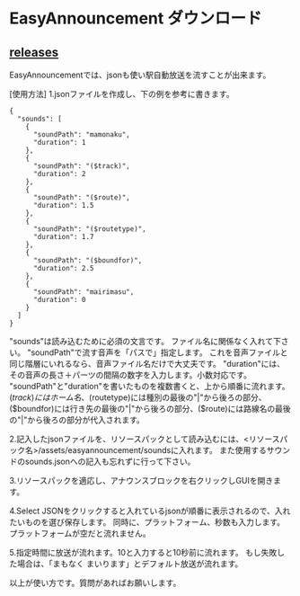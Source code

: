 # EasyAnnouncement ダウンロード
## [releases](https://github.com/botamochi129/EasyAnnouncement/releases)


EasyAnnouncementでは、jsonも使い駅自動放送を流すことが出来ます。

[使用方法]
1.jsonファイルを作成し、下の例を参考に書きます。

    {
      "sounds": [
        {
          "soundPath": "mamonaku",
          "duration": 1
        },
        {
          "soundPath": "($track)",
          "duration": 2
        },
        {
          "soundPath": "($route)",
          "duration": 1.5
        },
        {
          "soundPath": "($routetype)",
          "duration": 1.7
        },
        {
          "soundPath": "($boundfor)",
          "duration": 2.5
        },
        {
          "soundPath": "mairimasu",
          "duration": 0
        }
      ]
    }

"sounds"は読み込むために必須の文言です。
ファイル名に関係なく入れて下さい。
"soundPath"で流す音声を「パスで」指定します。
これを音声ファイルと同じ階層にいれるなら、音声ファイル名だけで大丈夫です。
"duration"には、その音声の長さ＋パーツの間隔の数字を入力します。小数対応です。
"soundPath"と"duration"を書いたものを複数書くと、上から順番に流れます。
($track)にはホーム名、($routetype)には種別の最後の"|"から後ろの部分、($boundfor)には行き先の最後の"|"から後ろの部分、($route)には路線名の最後の"|"から後ろの部分が代入されます。

2.記入したjsonファイルを、リソースパックとして読み込むには、<リソースパック名>/assets/easyannouncement/soundsに入れます。
また使用するサウンドのsounds.jsonへの記入も忘れずに行って下さい。

3.リソースパックを適応し、アナウンスブロックを右クリックしGUIを開きます。

4.Select JSONをクリックすると入れているjsonが順番に表示されるので、入れたいものを選び保存します。
同時に、プラットフォーム、秒数も入力します。プラットフォームが空だと流れません。

5.指定時間に放送が流れます。10と入力すると10秒前に流れます。
もし失敗した場合は、「まもなく まいります」とデフォルト放送が流れます。


以上が使い方です。質問があればお願いします。
